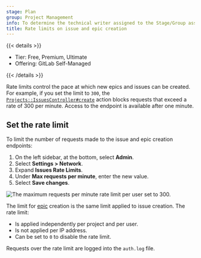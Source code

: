 ```yaml
---
stage: Plan
group: Project Management
info: To determine the technical writer assigned to the Stage/Group associated with this page, see https://handbook.gitlab.com/handbook/product/ux/technical-writing/#assignments
title: Rate limits on issue and epic creation
---
```


{{< details >}}

- Tier: Free, Premium, Ultimate
- Offering: GitLab Self-Managed

{{< /details >}}

Rate limits control the pace at which new epics and issues can be created.
For example, if you set the limit to `300`, the
[`Projects::IssuesController#create`](https://gitlab.com/gitlab-org/gitlab/blob/master/app/controllers/projects/issues_controller.rb)
action blocks requests that exceed a rate of 300 per minute. Access to the endpoint is available after one minute.

## Set the rate limit

To limit the number of requests made to the issue and epic creation endpoints:

1. On the left sidebar, at the bottom, select **Admin**.
1. Select **Settings > Network**.
1. Expand **Issues Rate Limits**.
1. Under **Max requests per minute**, enter the new value.
1. Select **Save changes**.

![The maximum requests per minute rate limit per user set to 300.](img/rate_limit_on_issues_creation_v14_2.png)

The limit for [epic](../../user/group/epics/_index.md) creation is the same limit applied to issue creation. The rate limit:

- Is applied independently per project and per user.
- Is not applied per IP address.
- Can be set to `0` to disable the rate limit.

Requests over the rate limit are logged into the `auth.log` file.
